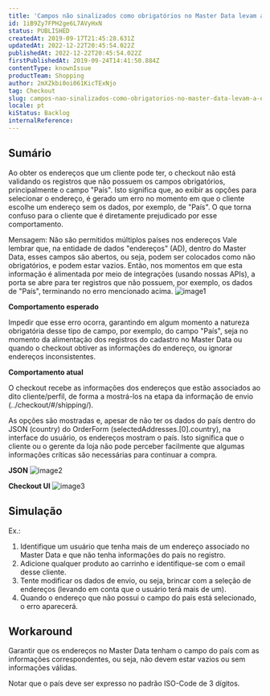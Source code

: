```yaml
---
title: 'Campos não sinalizados como obrigatórios no Master Data levam a erro no Checkout'
id: 1iB9Zy7FPH2ge6L7AVyHxN
status: PUBLISHED
createdAt: 2019-09-17T21:45:28.631Z
updatedAt: 2022-12-22T20:45:54.022Z
publishedAt: 2022-12-22T20:45:54.022Z
firstPublishedAt: 2019-09-24T14:41:50.884Z
contentType: knownIssue
productTeam: Shopping
author: 2mXZkbi0oi061KicTExNjo
tag: Checkout
slug: campos-nao-sinalizados-como-obrigatorios-no-master-data-levam-a-erro-no-checkout
locale: pt
kiStatus: Backlog
internalReference: 
---
```


## Sumário

Ao obter os endereços que um cliente pode ter, o checkout não está validando os registros que não possuem os campos obrigatórios, principalmente o campo "País". Isto significa que, ao exibir as opções para selecionar o endereço, é gerado um erro no momento em que o cliente escolhe um endereço sem os dados, por exemplo, de "País". O que torna confuso para o cliente que é diretamente prejudicado por esse comportamento.

Mensagem: Não são permitidos múltiplos países nos endereços
Vale lembrar que, na entidade de dados "endereços" (AD), dentro do Master Data, esses campos são abertos, ou seja, podem ser colocados como não obrigatórios, e podem estar vazios. Então, nos momentos em que esta informação é alimentada por meio de integrações (usando nossas APIs), a porta se abre para ter registros que não possuem, por exemplo, os dados de "País", terminando no erro mencionado acima.
![image1](https://images.ctfassets.net/alneenqid6w5/3eMExnt2FHAFOsBEt4nldh/80f92f5e5f02611d394cf3e1037a6865/image1.png)

__Comportamento esperado__

Impedir que esse erro ocorra, garantindo em algum momento a natureza obrigatória desse tipo de campo, por exemplo, do campo "País", seja no momento da alimentação dos registros do cadastro no Master Data ou quando o checkout obtiver as informações do endereço, ou ignorar endereços inconsistentes.

__Comportamento atual__

O checkout recebe as informações dos endereços que estão associados ao dito cliente/perfil, de forma a mostrá-los na etapa da informação de envio (../checkout/#/shipping/).

As opções são mostradas e, apesar de não ter os dados do país dentro do JSON (country) do OrderForm (selectedAddresses.[0].country), na interface do usuário, os endereços mostram o país. Isto significa que o cliente ou o gerente da loja não pode perceber facilmente que algumas informações críticas são necessárias para continuar a compra.

__JSON__
![image2](https://images.ctfassets.net/alneenqid6w5/4uAXxjyD8rI8hdA0fq5T5B/d45c179e4038ca6be57883d307228cf6/image2.png)

__Checkout UI__
![image3](https://images.ctfassets.net/alneenqid6w5/5Q1zZJRzUxPIziPp0Giqy3/79d822c3e9d6042e7399c6fa53958d47/image3.png)

## Simulação

Ex.:
1. Identifique um usuário que tenha mais de um endereço associado no Master Data e que não tenha informações do país no registro.
2. Adicione qualquer produto ao carrinho e identifique-se com o email desse cliente.
3. Tente modificar os dados de envio, ou seja, brincar com a seleção de endereços (levando em conta que o usuário terá mais de um).
4. Quando o endereço que não possui o campo do pais está selecionado, o erro aparecerá.

## Workaround

Garantir que os endereços no Master Data tenham o campo do país com as informações correspondentes, ou seja, não devem estar vazios ou sem informações válidas.

Notar que o país deve ser expresso no padrão ISO-Code de 3 dígitos.



